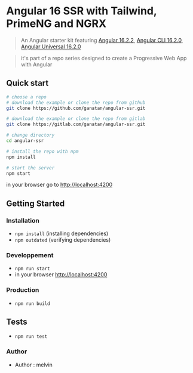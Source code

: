 # Angular 16 SSR with Tailwind, PrimeNG and NGRX

> An Angular starter kit featuring [Angular 16.2.2](https://angular.io), [Angular CLI 16.2.0](https://cli.angular.io/), [Angular Universal 16.2.0](https://github.com/angular/universal)

> it's part of a repo series designed to create a Progressive Web App with Angular

## Quick start

```bash
# choose a repo
# download the example or clone the repo from github
git clone https://github.com/ganatan/angular-ssr.git

# download the example or clone the repo from gitlab
git clone https://gitlab.com/ganatan/angular-ssr.git

# change directory
cd angular-ssr

# install the repo with npm
npm install

# start the server
npm start

```
in your browser go to [http://localhost:4200](http://localhost:4200) 

## Getting Started


### Installation
* `npm install` (installing dependencies)
* `npm outdated` (verifying dependencies)

### Developpement
* `npm run start`
* in your browser [http://localhost:4200](http://localhost:4200) 

### Production 
* `npm run build`

## Tests
* `npm run test`

### Author
* Author  : melvin
